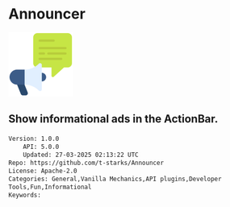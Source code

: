 # Announcer
<img src="https://raw.githubusercontent.com/t-starks/Announcer/6f5d65662257aa7a12a11f70cdf1a90c2cba7fc5/icon.png" width="128" height="128" />

## Show informational ads in the ActionBar.
```properties
Version: 1.0.0
    API: 5.0.0
    Updated: 27-03-2025 02:13:22 UTC
Repo: https://github.com/t-starks/Announcer
License: Apache-2.0
Categories: General,Vanilla Mechanics,API plugins,Developer Tools,Fun,Informational
Keywords: 
```